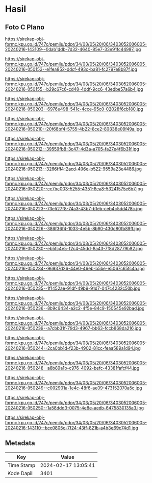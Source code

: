 # Hasil

## Foto C Plano

https://sirekap-obj-formc.kpu.go.id/747c/pemilu/pdpr/34/03/05/20/06/3403052006005-20240216-143109--0dab1ddb-7d32-4640-85e7-33e91fc44987.jpg

https://sirekap-obj-formc.kpu.go.id/747c/pemilu/pdpr/34/03/05/20/06/3403052006005-20240216-050153--e1fea852-ddcf-493c-ba81-fc2797e8b87f.jpg

https://sirekap-obj-formc.kpu.go.id/747c/pemilu/pdpr/34/03/05/20/06/3403052006005-20240216-050155--b29c67c6-cd48-4ddf-9cc6-43edbe57a6b4.jpg

https://sirekap-obj-formc.kpu.go.id/747c/pemilu/pdpr/34/03/05/20/06/3403052006005-20240216-050203--6976e498-541c-4cce-95c0-02028f6cb180.jpg

https://sirekap-obj-formc.kpu.go.id/747c/pemilu/pdpr/34/03/05/20/06/3403052006005-20240216-050210--20f68bf4-5755-4b22-8ce2-80338e09f49a.jpg

https://sirekap-obj-formc.kpu.go.id/747c/pemilu/pdpr/34/03/05/20/06/3403052006005-20240216-050212--39559fb8-3c47-4d3a-a705-fa27e4f6b31f.jpg

https://sirekap-obj-formc.kpu.go.id/747c/pemilu/pdpr/34/03/05/20/06/3403052006005-20240216-050213--3266fff4-2acd-406e-b522-9559a23e4486.jpg

https://sirekap-obj-formc.kpu.go.id/747c/pemilu/pdpr/34/03/05/20/06/3403052006005-20240216-050220--cc7bc003-5255-4351-8ea8-53241575e6b7.jpg

https://sirekap-obj-formc.kpu.go.id/747c/pemilu/pdpr/34/03/05/20/06/3403052006005-20240216-050223--73e527f8-74a3-43b7-b1eb-ceb4c5dd478c.jpg

https://sirekap-obj-formc.kpu.go.id/747c/pemilu/pdpr/34/03/05/20/06/3403052006005-20240216-050226--386f36f4-1033-4e5b-8b90-430c80fb89ff.jpg

https://sirekap-obj-formc.kpu.go.id/747c/pemilu/pdpr/34/03/05/20/06/3403052006005-20240216-050230--eb5fc4e5-f2c4-45dd-8a43-7f8d28779b82.jpg

https://sirekap-obj-formc.kpu.go.id/747c/pemilu/pdpr/34/03/05/20/06/3403052006005-20240216-050234--96937d26-44e0-46eb-b5be-e5067c65fc4a.jpg

https://sirekap-obj-formc.kpu.go.id/747c/pemilu/pdpr/34/03/05/20/06/3403052006005-20240216-050235--1f1452ae-91df-49b9-91d7-047c4232c50b.jpg

https://sirekap-obj-formc.kpu.go.id/747c/pemilu/pdpr/34/03/05/20/06/3403052006005-20240216-050236--8b9c6434-a2c2-4f5e-84c9-150545e92bad.jpg

https://sirekap-obj-formc.kpu.go.id/747c/pemilu/pdpr/34/03/05/20/06/3403052006005-20240216-050239--a7cbb31f-79d3-4967-bb63-fccb868da216.jpg

https://sirekap-obj-formc.kpu.go.id/747c/pemilu/pdpr/34/03/05/20/06/3403052006005-20240216-050244--2ca0bb1d-f23b-4902-81cc-feaa589a1d94.jpg

https://sirekap-obj-formc.kpu.go.id/747c/pemilu/pdpr/34/03/05/20/06/3403052006005-20240216-050248--a8b89a1b-c976-4092-befc-43381fafcf44.jpg

https://sirekap-obj-formc.kpu.go.id/747c/pemilu/pdpr/34/03/05/20/06/3403052006005-20240216-050249--c002901a-1e4c-48f6-ae09-473152070a5c.jpg

https://sirekap-obj-formc.kpu.go.id/747c/pemilu/pdpr/34/03/05/20/06/3403052006005-20240216-050250--1a58ddd3-0075-4e8e-aedb-6475830135a3.jpg

https://sirekap-obj-formc.kpu.go.id/747c/pemilu/pdpr/34/03/05/20/06/3403052006005-20240216-143110--bcc0805c-7f24-43ff-821b-a4b3e69c74d1.jpg


## Metadata

| Key        | Value               |
| ---------- | ------------------- |
| Time Stamp | 2024-02-17 13:05:41 |
| Kode Dapil | 3401                |



